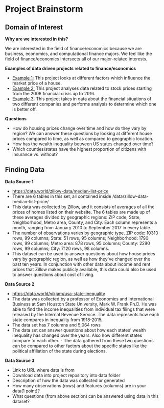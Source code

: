 # Project Brainstorm
## Domain of Interest

**Why are we interested in this?**

We are interested in the field of finance/economics because we are business, economics, and computational finance majors. We feel like the field of finance/economics intersects all of our major-related interests.

**Examples of data driven projects related to finance/economics**
- [Example 1:](https://www.kaggle.com/skirmer/fun-with-real-estate-data) This project looks at different factors which influence the market price of a house.
- [Example 2:](https://www.kaggle.com/rohan8594/finance-data-project) This project analyses data related to stock prices starting from the 2008 financial crisis up to 2016.
- [Example 3:](https://github.com/quinamatics/Financial-Data-Analytics/blob/master/Better%20Buy.ipynb) This project takes in data about the financial situations of two different companies and performs analysis to determine which one is better off.

**Questions**
 - How do housing prices change over time and how do they vary by region? We can answer these questions by looking at different house prices compared to time, as well as compared to geographic location.
 - How has the wealth inequality between US states changed over time?
 - Which counties/states have the highest proportion of citizens with insurance vs. without?

## Finding Data
**Data Source 1**
- https://data.world/zillow-data/median-list-price
- There are 6 tables in this set, all contained inside /data/zillow-data-median-list-price/
- This data was collected by Zillow, and it consists of averages of all the prices of homes listed on their website. The 6 tables are made up of these averages divided by geographic regions: ZIP code, State, Neighborhood, Metro area, County, and City. Each column represents a month, ranging from January 2010 to September 2017 in every table.
- The number of observations varies by geographic type. ZIP code: 10310 rows, 99 columns; State: 51 rows, 95 columns; Neighborhood: 1790 rows, 99 columns; Metro area: 878 rows, 95 columns; County: 2290 rows, 99 columns; City: 7120 rows, 98 columns.
- This dataset can be used to answer questions about how house prices vary by geographic region, as well as how they've changed over the past ten years. In conjunction with other data about income and rent prices that Zillow makes publicly available, this data could also be used to answer questions about cost of living.

**Data Source 2**
- https://data.world/vikjam/usa-state-inequality
- The data was collected by a professor of Economics and International Business at Sam Houston State University, Mark W. Frank Ph.D. He was able to find the income inequalities from individual tax filings that were released by the Internal Revenue Service. The data represents how each state compares in inequality from 1918-2015.     
- The data set has 7 columns and 5,064 rows
- The data set can answer questions about how each states’ wealth inequality has changed over the years. Also how different states compare to each other. - The data gathered from these two questions can be compared to other factors about the specific states like the political affiliation of the state during elections.

**Data Source 3**
- Link to URL where data is from
- Download data into project repository into data folder
- Description of how the data was collected or generated
- How many observations (rows) and features (columns) are in your data(1 point)?
- What questions (from above section) can be answered using data in this dataset?
